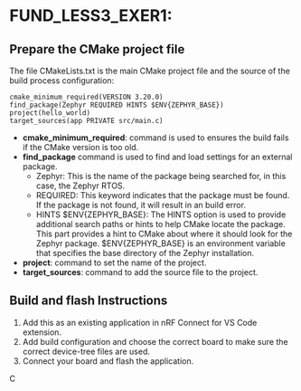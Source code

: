 # FUND_LESS3_EXER1: 

## Prepare the CMake project file
The file CMakeLists.txt is the main CMake project file and the source of the build process configuration:

    cmake_minimum_required(VERSION 3.20.0)
    find_package(Zephyr REQUIRED HINTS $ENV{ZEPHYR_BASE})
    project(hello_world)
    target_sources(app PRIVATE src/main.c)

- **cmake_minimum_required**: command is used to ensures the build fails if the CMake version is too old.
-  **find_package** command is used to find and load settings for an external package.
    - Zephyr: This is the name of the package being searched for, in this case, the Zephyr RTOS.
    - REQUIRED: This keyword indicates that the package must be found. If the package is not found, it will result in an build error.
    - HINTS $ENV{ZEPHYR_BASE}: The HINTS option is used to provide additional search paths or hints to help CMake locate the package. This part provides a hint to CMake about where it should look for the Zephyr package. $ENV{ZEPHYR_BASE} is an environment variable that specifies the base directory of the Zephyr installation. 
- **project**: command to set the name of the project.
- **target_sources**: command to add the source file to the project.


## Build and flash Instructions
1. Add this as an existing application in nRF Connect for VS Code extension.
2. Add build configuration and choose the correct board to make sure the correct device-tree files are used.
3. Connect your board and flash the application.
 
C